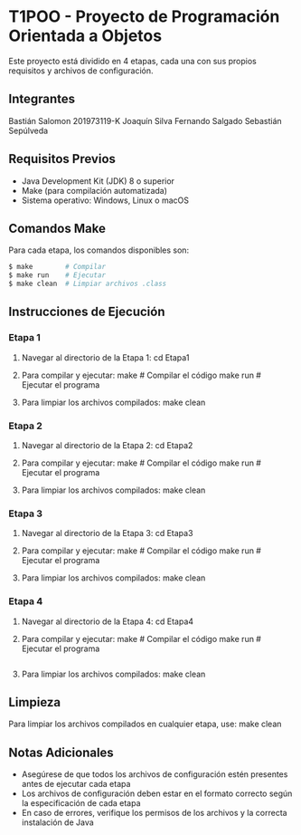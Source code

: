 # T1POO - Proyecto de Programación Orientada a Objetos

Este proyecto está dividido en 4 etapas, cada una con sus propios requisitos y archivos de configuración.

## Integrantes

Bastián Salomon 201973119-K
Joaquín Silva 
Fernando Salgado
Sebastián Sepúlveda


## Requisitos Previos

- Java Development Kit (JDK) 8 o superior
- Make (para compilación automatizada)
- Sistema operativo: Windows, Linux o macOS

## Comandos Make

Para cada etapa, los comandos disponibles son:

```bash
$ make        # Compilar
$ make run    # Ejecutar
$ make clean  # Limpiar archivos .class
```


## Instrucciones de Ejecución

### Etapa 1

1. Navegar al directorio de la Etapa 1:
   cd Etapa1

2. Para compilar y ejecutar:
   make        # Compilar el código
   make run    # Ejecutar el programa

3. Para limpiar los archivos compilados:
   make clean

### Etapa 2

1. Navegar al directorio de la Etapa 2:
   cd Etapa2

2. Para compilar y ejecutar:
   make        # Compilar el código
   make run    # Ejecutar el programa

3. Para limpiar los archivos compilados:
   make clean


### Etapa 3

1. Navegar al directorio de la Etapa 3:
   cd Etapa3

2. Para compilar y ejecutar:
   make        # Compilar el código
   make run    # Ejecutar el programa

3. Para limpiar los archivos compilados:
   make clean

### Etapa 4

1. Navegar al directorio de la Etapa 4:
   cd Etapa4

2. Para compilar y ejecutar:
   make        # Compilar el código
   make run    # Ejecutar el programa
   ```

3. Para limpiar los archivos compilados:
   make clean

## Limpieza

Para limpiar los archivos compilados en cualquier etapa, use:
make clean

## Notas Adicionales

- Asegúrese de que todos los archivos de configuración estén presentes antes de ejecutar cada etapa
- Los archivos de configuración deben estar en el formato correcto según la especificación de cada etapa
- En caso de errores, verifique los permisos de los archivos y la correcta instalación de Java

